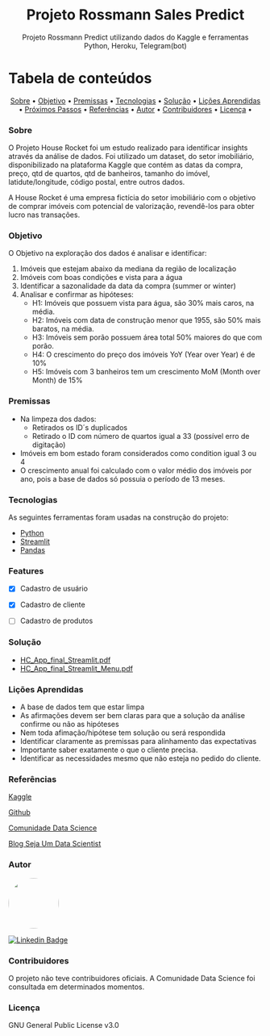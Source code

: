 <h1 align="center">Projeto Rossmann Sales Predict</h1>

<p align="center">Projeto Rossmann Predict utilizando dados do Kaggle e ferramentas Python, Heroku, Telegram(bot)</p>

Tabela de conteúdos
=================
<p align="center">
 <a href="#sobre">Sobre</a> •
 <a href="#objetivo">Objetivo</a> •
 <a href="#premissas">Premissas</a> •
 <a href="#tecnologias">Tecnologias</a> • 
 <a href="#solução">Solução</a> • 
 <a href="#Lições_Aprendidas">Lições Aprendidas</a> • 
 <a href="#proximos_passos">Próximos Passos</a> • 
 <a href="#referências">Referências</a> • 
 <a href="#autor">Autor</a> • 
 <a href="#contribuidores">Contribuidores</a>  • 
 <a href="#licenc-a">Licença</a> • 
</p>

### Sobre
O Projeto House Rocket foi um estudo realizado para identificar insights através da análise de dados. Foi utilizado um dataset, do setor imobiliário, disponibilizado na plataforma Kaggle que contém as datas da compra, preço, qtd de quartos, qtd de banheiros, tamanho do imóvel, latidute/longitude, código postal, entre outros dados. 

A House Rocket é uma empresa fictícia do setor imobiliário com o objetivo de comprar imóveis com potencial de valorização, revendê-los para obter lucro nas transações.


### Objetivo
O Objetivo na exploração dos dados é analisar e identificar:
 1. Imóveis que estejam abaixo da mediana da região de localização
 2. Imóveis com boas condições e vista para a água
 3. Identificar a sazonalidade da data da compra (summer or winter)
 4. Analisar e confirmar as hipóteses:
    - H1: Imóveis que possuem vista para água, são 30% mais caros, na média.
    - H2: Imóveis com data de construção menor que 1955, são 50% mais baratos, na média.
    - H3: Imóveis sem porão possuem área total 50% maiores do que com porão.
    - H4: O crescimento do preço dos imóveis YoY (Year over Year) é de 10%
    - H5: Imóveis com 3 banheiros tem um crescimento MoM (Month over Month) de 15%


### Premissas

- Na limpeza dos dados:
   - Retirados os ID´s duplicados
   - Retirado o ID com número de quartos igual a 33 (possível erro de digitação)  
- Imóveis em bom estado foram considerados como condition igual 3 ou 4
- O crescimento anual foi calculado com o valor médio dos imóveis por ano, pois a base de dados só possuia o período de 13 meses.


### Tecnologias

As seguintes ferramentas foram usadas na construção do projeto:

- [Python](https://www.python.org/)
- [Streamlit](https://streamlit.io/)
- [Pandas](https://pandas.pydata.org/)

### Features

- [x] Cadastro de usuário
- [x] Cadastro de cliente
- [ ] Cadastro de produtos


### Solução

- [HC_App_final_Streamlit.pdf](https://github.com/mbouhid/project_house_rocket/blob/main/hc_app_final_Streamlit.pdf)
- [HC_App_final_Streamlit_Menu.pdf](https://github.com/mbouhid/project_house_rocket/blob/main/hc_app_final_Streamlit_Menu.pdf)

### Lições Aprendidas

- A base de dados tem que estar limpa
- As afirmações devem ser bem claras para que a solução da análise confirme ou não as hipóteses
- Nem toda afimação/hipótese tem solução ou será respondida
- Identificar claramente as premissas para alinhamento das expectativas
- Importante saber exatamente o que o cliente precisa.
- Identificar as necessidades mesmo que não esteja no pedido do cliente.


### Referências

[Kaggle](https://www.kaggle.com/)

[Github](https://github.com/)

[Comunidade Data Science](https://www.comunidadedatascience.com/)

[Blog Seja Um Data Scientist](https://medium.com/@meigarom/os-5-projetos-de-data-science-que-far%C3%A1-o-recrutador-olhar-para-voc%C3%AA-c32c67c17cc9)


### Autor

<img style="border-radius: 50%;" src="https://avatars.githubusercontent.com/u/41192466?v=4" width="100px;" alt=""/>

[![Linkedin Badge](https://img.shields.io/badge/-MarcioBouhid-blue?style=flat-square&logo=Linkedin&logoColor=white&link=https://www.linkedin.com/in/marciobouhid/)](https://www.linkedin.com/in/marciobouhid/) 


### Contribuidores

O projeto não teve contribuidores oficiais. A Comunidade Data Science foi consultada em determinados momentos.


### Licença

GNU General Public License v3.0

